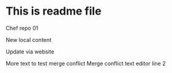 # This is readme file
Chef repo 01

New local content

Update via website


More text to test merge conflict
Merge conflict text editor line 2
